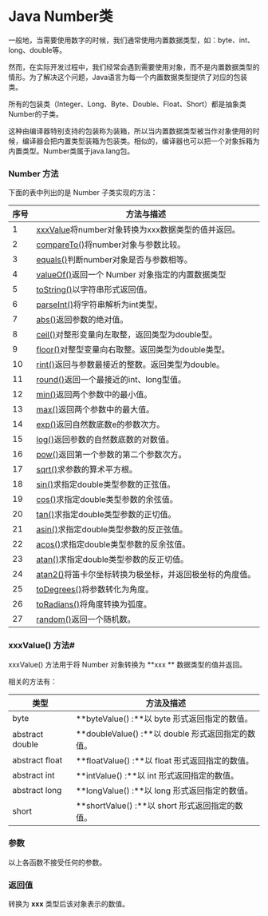 # Java Number类

一般地，当需要使用数字的时候，我们通常使用内置数据类型，如：byte、int、long、double等。

然而，在实际开发过程中，我们经常会遇到需要使用对象，而不是内置数据类型的情形。为了解决这个问题，Java语言为每一个内置数据类型提供了对应的包装类。

所有的包装类（Integer、Long、Byte、Double、Float、Short）都是抽象类Number的子类。

这种由编译器特别支持的包装称为装箱，所以当内置数据类型被当作对象使用的时候，编译器会把内置类型装箱为包装类。相似的，编译器也可以把一个对象拆箱为内置类型。Number类属于java.lang包。

### Number 方法

下面的表中列出的是 Number 子类实现的方法：

| 序号   | 方法与描述                                    |
| ---- | ---------------------------------------- |
| 1    | [xxxValue](#user-content-xxxValue)将number对象转换为xxx数据类型的值并返回。 |
| 2    | [compareTo()](http://www.runoob.com/java/number-compareto.html)将number对象与参数比较。 |
| 3    | [equals()](http://www.runoob.com/java/number-equals.html)判断number对象是否与参数相等。 |
| 4    | [valueOf()](http://www.runoob.com/java/number-valueof.html)返回一个 Number 对象指定的内置数据类型 |
| 5    | [toString()](http://www.runoob.com/java/number-tostring.html)以字符串形式返回值。 |
| 6    | [parseInt()](http://www.runoob.com/java/number-parseInt.html)将字符串解析为int类型。 |
| 7    | [abs()](http://www.runoob.com/java/number-abs.html)返回参数的绝对值。 |
| 8    | [ceil()](http://www.runoob.com/java/number-ceil.html)对整形变量向左取整，返回类型为double型。 |
| 9    | [floor()](http://www.runoob.com/java/number-floor.html)对整型变量向右取整。返回类型为double类型。 |
| 10   | [rint()](http://www.runoob.com/java/number-rint.html)返回与参数最接近的整数。返回类型为double。 |
| 11   | [round()](http://www.runoob.com/java/number-round.html)返回一个最接近的int、long型值。 |
| 12   | [min()](http://www.runoob.com/java/number-min.html)返回两个参数中的最小值。 |
| 13   | [max()](http://www.runoob.com/java/number-max.html)返回两个参数中的最大值。 |
| 14   | [exp()](http://www.runoob.com/java/number-exp.html)返回自然数底数e的参数次方。 |
| 15   | [log()](http://www.runoob.com/java/number-log.html)返回参数的自然数底数的对数值。 |
| 16   | [pow()](http://www.runoob.com/java/number-pow.html)返回第一个参数的第二个参数次方。 |
| 17   | [sqrt()](http://www.runoob.com/java/number-sqrt.html)求参数的算术平方根。 |
| 18   | [sin()](http://www.runoob.com/java/number-sin.html)求指定double类型参数的正弦值。 |
| 19   | [cos()](http://www.runoob.com/java/number-cos.html)求指定double类型参数的余弦值。 |
| 20   | [tan()](http://www.runoob.com/java/number-tan.html)求指定double类型参数的正切值。 |
| 21   | [asin()](http://www.runoob.com/java/number-asin.html)求指定double类型参数的反正弦值。 |
| 22   | [acos()](http://www.runoob.com/java/number-acos.html)求指定double类型参数的反余弦值。 |
| 23   | [atan()](http://www.runoob.com/java/number-atan.html)求指定double类型参数的反正切值。 |
| 24   | [atan2()](http://www.runoob.com/java/number-atan2.html)将笛卡尔坐标转换为极坐标，并返回极坐标的角度值。 |
| 25   | [toDegrees()](http://www.runoob.com/java/number-todegrees.html)将参数转化为角度。 |
| 26   | [toRadians()](http://www.runoob.com/java/number-toradians.html)将角度转换为弧度。 |
| 27   | [random()](http://www.runoob.com/java/number-random.html)返回一个随机数。 |

### xxxValue() 方法<a name="xxxValue">#</a>



xxxValue() 方法用于将 Number 对象转换为 **xxx ** 数据类型的值并返回。

相关的方法有：

| 类型              | 方法及描述                                  |
| --------------- | -------------------------------------- |
| byte            | **byteValue() :**以 byte 形式返回指定的数值。     |
| abstract double | **doubleValue() :**以 double 形式返回指定的数值。 |
| abstract float  | **floatValue() :**以 float 形式返回指定的数值。   |
| abstract int    | **intValue() :**以 int 形式返回指定的数值。       |
| abstract long   | **longValue() :**以 long 形式返回指定的数值。     |
| short           | **shortValue() :**以 short 形式返回指定的数值。   |

### 参数

以上各函数不接受任何的参数。

### 返回值

转换为 **xxx** 类型后该对象表示的数值。

